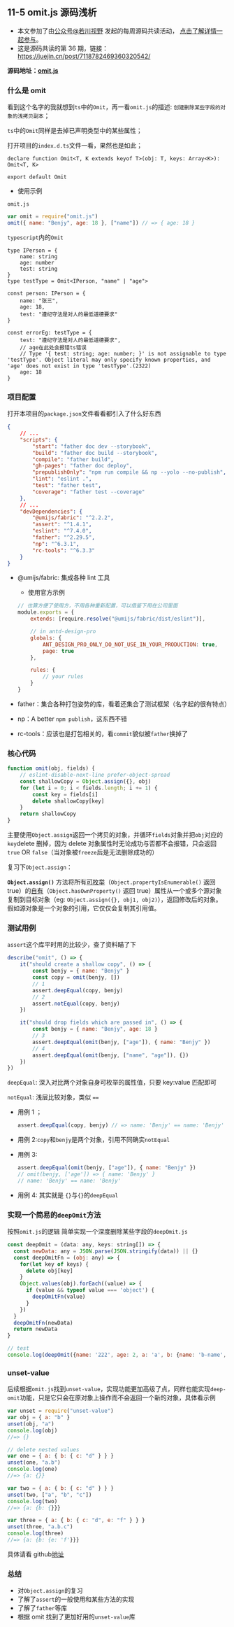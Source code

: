 ## 11-5 omit.js 源码浅析

-   本文参加了由[公众号@若川视野](https://lxchuan12.gitee.io) 发起的每周源码共读活动， [点击了解详情一起参与](https://juejin.cn/post/7079706017579139102)。
-   这是源码共读的第 36 期，链接：<https://juejin.cn/post/7118782469360320542/>

**源码地址：[omit.js](https://github.com/benjycui/omit.js)**

### 什么是 omit

看到这个名字的我就想到`ts`中的`Omit`，再一看`omit.js`的描述: `创建删除某些字段的对象的浅拷贝副本`；

`ts`中的`Omit`同样是去掉已声明类型中的某些属性；

打开项目的`index.d.ts`文件一看，果然也是如此；

```tsx
declare function Omit<T, K extends keyof T>(obj: T, keys: Array<K>): Omit<T, K>

export default Omit
```

-   使用示例

`omit.js`

```js
var omit = require("omit.js")
omit({ name: "Benjy", age: 18 }, ["name"]) // => { age: 18 }
```

`typescript`内的`Omit`

```tsx
type IPerson = {
	name: string
	age: number
	test: string
}
type testType = Omit<IPerson, "name" | "age">

const person: IPerson = {
	name: "张三",
	age: 18,
	test: "遵纪守法是对人的最低道德要求"
}

const errorEg: testType = {
	test: "遵纪守法是对人的最低道德要求",
	// age在此处会报错ts错误
	// Type '{ test: string; age: number; }' is not assignable to type 'testType'. Object literal may only specify known properties, and 'age' does not exist in type 'testType'.(2322)
	age: 18
}
```

### 项目配置

打开本项目的`package.json`文件看看都引入了什么好东西

```json
{
	// ...
	"scripts": {
		"start": "father doc dev --storybook",
		"build": "father doc build --storybook",
		"compile": "father build",
		"gh-pages": "father doc deploy",
		"prepublishOnly": "npm run compile && np --yolo --no-publish",
		"lint": "eslint .",
		"test": "father test",
		"coverage": "father test --coverage"
	},
	// ...
	"devDependencies": {
		"@umijs/fabric": "^2.2.2",
		"assert": "^1.4.1",
		"eslint": "^7.4.0",
		"father": "^2.29.5",
		"np": "^6.3.1",
		"rc-tools": "^6.3.3"
	}
}
```

-   @umijs/fabric: 集成各种 lint 工具

    -   使用官方示例

    ```js
    // 也算方便了使用方，不用各种重新配置，可以借鉴下用在公司里面
    module.exports = {
    	extends: [require.resolve("@umijs/fabric/dist/eslint")],

    	// in antd-design-pro
    	globals: {
    		ANT_DESIGN_PRO_ONLY_DO_NOT_USE_IN_YOUR_PRODUCTION: true,
    		page: true
    	},

    	rules: {
    		// your rules
    	}
    }
    ```

-   father：集合各种打包姿势的库，看着还集合了测试框架（名字起的很有特点）

-   np：A better `npm publish`，这东西不错

-   rc-tools：应该也是打包相关的，看`commit`貌似被`father`换掉了

### 核心代码

```js
function omit(obj, fields) {
	// eslint-disable-next-line prefer-object-spread
	const shallowCopy = Object.assign({}, obj)
	for (let i = 0; i < fields.length; i += 1) {
		const key = fields[i]
		delete shallowCopy[key]
	}
	return shallowCopy
}
```

主要使用`Object.assign`返回一个拷贝的对象，并循环`fields`对象并把`obj`对应的`key`delete 删掉，因为 delete 对象属性时无论成功与否都不会报错，只会返回`true` OR `false`（当对象被`freeze`后是无法删除成功的）

复习下`Object.assign`：

**`Object.assign()`** 方法将所有[可枚举](https://developer.mozilla.org/zh-CN/docs/Web/JavaScript/Reference/Global_Objects/Object/propertyIsEnumerable)（`Object.propertyIsEnumerable()` 返回 true）的[自有](https://developer.mozilla.org/zh-CN/docs/Web/JavaScript/Reference/Global_Objects/Object/hasOwnProperty)（`Object.hasOwnProperty()` 返回 true）属性从一个或多个源对象复制到目标对象（eg: `Object.assign({}, obj1, obj2)`），返回修改后的对象。假如源对象是一个对象的引用，它仅仅会复制其引用值。

### 测试用例

`assert`这个库平时用的比较少，查了资料瞄了下

```js
describe("omit", () => {
	it("should create a shallow copy", () => {
		const benjy = { name: "Benjy" }
		const copy = omit(benjy, [])
		// 1
		assert.deepEqual(copy, benjy)
		// 2
		assert.notEqual(copy, benjy)
	})

	it("should drop fields which are passed in", () => {
		const benjy = { name: "Benjy", age: 18 }
		// 3
		assert.deepEqual(omit(benjy, ["age"]), { name: "Benjy" })
		// 4
		assert.deepEqual(omit(benjy, ["name", "age"]), {})
	})
})
```

`deepEqual`: 深入对比两个对象自身可枚举的属性值，只要 key:value 匹配即可

`notEqual`: 浅层比较对象，类似 `==`

-   用例 1 ；

    ```js
    assert.deepEqual(copy, benjy) // => name: 'Benjy' == name: 'Benjy'
    ```

-   用例 2:`copy`和`benjy`是两个对象，引用不同确实`notEqual`

-   用例 3:

    ```js
    assert.deepEqual(omit(benjy, ["age"]), { name: "Benjy" })
    // omit(benjy, ['age']) => { name: 'Benjy' }
    // name: 'Benjy' == name: 'Benjy'
    ```

-   用例 4: 其实就是 `{}`与`{}`的`deepEqual`

### 实现一个简易的`deepOmit`方法

按照`omit.js`的逻辑 简单实现一个深度删除某些字段的`deepOmit.js`

```js
const deepOmit = (data: any, keys: string[]) => {
  const newData: any = JSON.parse(JSON.stringify(data)) || {}
  const deepOmitFn = (obj: any) => {
    for(let key of keys) {
      delete obj[key]
    }
    Object.values(obj).forEach((value) => {
      if (value && typeof value === 'object') {
        deepOmitFn(value)
      }
    })
  }
  deepOmitFn(newData)
  return newData
}

// test
console.log(deepOmit({name: '222', age: 2, a: 'a', b: {name: 'b-name', age: 22}}, ['name'])) => // {age: 2, a: 'a', b: {age:22}}
```

### unset-value

后续根据`omit.js`找到`unset-value`，实现功能更加高级了点，同样也能实现`deep-omit`功能，只是它只会在原对象上操作而不会返回一个新的对象，具体看示例

```js
var unset = require("unset-value")
var obj = { a: "b" }
unset(obj, "a")
console.log(obj)
//=> {}

// delete nested values
var one = { a: { b: { c: "d" } } }
unset(one, "a.b")
console.log(one)
//=> {a: {}}

var two = { a: { b: { c: "d" } } }
unset(two, ["a", "b", "c"])
console.log(two)
//=> {a: {b: {}}}

var three = { a: { b: { c: "d", e: "f" } } }
unset(three, "a.b.c")
console.log(three)
//=> {a: {b: {e: 'f'}}}
```

具体请看 github[地址](https://github.com/jonschlinkert/unset-value)

### 总结

-   对`Object.assign`的复习
-   了解了`assert`的一般使用和某些方法的实现
-   了解了`father`等库
-   根据 omit 找到了更加好用的`unset-value`库
